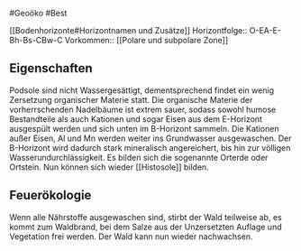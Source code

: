 #Geoöko #Best 

[[Bodenhorizonte#Horizontnamen und Zusätze]]
Horizontfolge:: O-EA-E-Bh-Bs-CBw-C
Vorkommen:: [[Polare und subpolare Zone]]

## Eigenschaften

Podsole sind nicht Wassergesättigt, dementsprechend findet ein wenig Zersetzung organischer Materie statt. Die organische Materie der vorherrschenden Nadelbäume ist extrem sauer, sodass sowohl humose Bestandteile als auch Kationen und sogar Eisen aus dem E-Horizont ausgespült werden und sich unten im B-Horizont sammeln. Die Kationen außer Eisen, Al und Mn werden weiter ins Grundwasser ausgewaschen. Der B-Horizont wird dadurch stark mineralisch angereichert, bis hin zur völligen Wasserundurchlässigkeit. Es bilden sich die sogenannte Orterde oder Ortstein. Nun können sich wieder [[Histosole]] bilden.

## Feuerökologie

Wenn alle Nährstoffe ausgewaschen sind, stirbt der Wald teilweise ab, es kommt zum Waldbrand, bei dem Salze aus der Unzersetzten Auflage und Vegetation frei werden. Der Wald kann nun wieder nachwachsen.